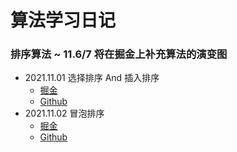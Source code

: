 # 算法学习日记
[1]:https://juejin.cn/post/7025625566283825183 "掘金"
[2]:https://github.com/pandapls/coding-code/tree/master "Github"

### 排序算法 ~ 11.6/7 将在掘金上补充算法的演变图
- 2021.11.01 选择排序 And 插入排序
  - [掘金][1]
  - [Github][2]
- 2021.11.02 冒泡排序
  - [掘金][1]
  - [Github][2]
